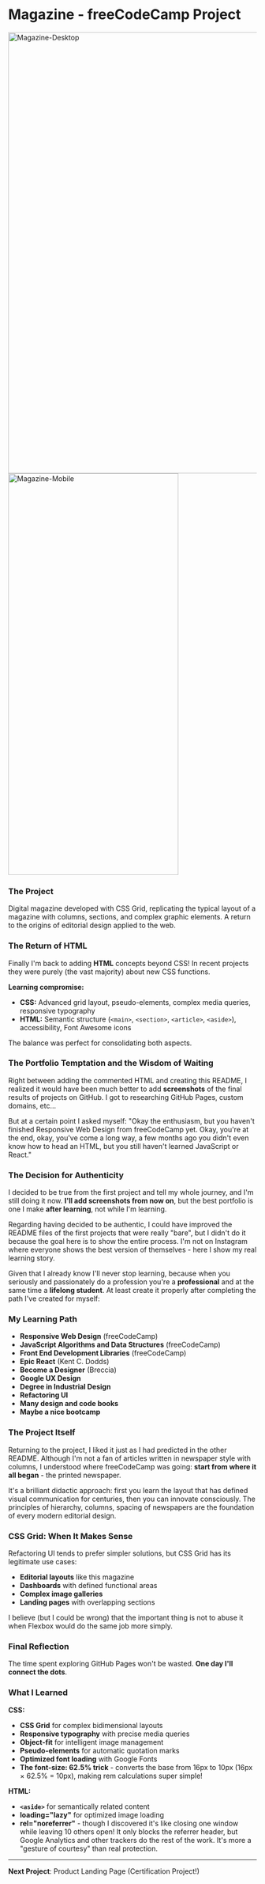 # Magazine - freeCodeCamp Project

<img width="536" height="892" alt="Magazine-Desktop" src="https://github.com/user-attachments/assets/a7be7d2d-b81e-48b4-b6e3-c0bdd039a798" />


<img width="345" height="812" alt="Magazine-Mobile" src="https://github.com/user-attachments/assets/bb56658e-f429-4765-8142-256805630f26" />


### The Project
Digital magazine developed with CSS Grid, replicating the typical layout of a magazine with columns, sections, and complex graphic elements. A return to the origins of editorial design applied to the web.

### The Return of HTML

Finally I'm back to adding **HTML** concepts beyond CSS! In recent projects they were purely (the vast majority) about new CSS functions.

**Learning compromise:**
- **CSS:** Advanced grid layout, pseudo-elements, complex media queries, responsive typography
- **HTML:** Semantic structure (`<main>`, `<section>`, `<article>`, `<aside>`), accessibility, Font Awesome icons

The balance was perfect for consolidating both aspects.

### The Portfolio Temptation and the Wisdom of Waiting

Right between adding the commented HTML and creating this README, I realized it would have been much better to add **screenshots** of the final results of projects on GitHub. I got to researching GitHub Pages, custom domains, etc...

But at a certain point I asked myself: "Okay the enthusiasm, but you haven't finished Responsive Web Design from freeCodeCamp yet. Okay, you're at the end, okay, you've come a long way, a few months ago you didn't even know how to head an HTML, but you still haven't learned JavaScript or React."

### The Decision for Authenticity

I decided to be true from the first project and tell my whole journey, and I'm still doing it now. **I'll add screenshots from now on**, but the best portfolio is one I make **after learning**, not while I'm learning.

Regarding having decided to be authentic, I could have improved the README files of the first projects that were really "bare", but I didn't do it because the goal here is to show the entire process. I'm not on Instagram where everyone shows the best version of themselves - here I show my real learning story.

Given that I already know I'll never stop learning, because when you seriously and passionately do a profession you're a **professional** and at the same time a **lifelong student**. At least create it properly after completing the path I've created for myself:

### My Learning Path

- **Responsive Web Design** (freeCodeCamp)
- **JavaScript Algorithms and Data Structures** (freeCodeCamp)
- **Front End Development Libraries** (freeCodeCamp)
- **Epic React** (Kent C. Dodds)
- **Become a Designer** (Breccia)
- **Google UX Design**
- **Degree in Industrial Design**
- **Refactoring UI**
- **Many design and code books**
- **Maybe a nice bootcamp**

### The Project Itself

Returning to the project, I liked it just as I had predicted in the other README. Although I'm not a fan of articles written in newspaper style with columns, I understood where freeCodeCamp was going: **start from where it all began** - the printed newspaper.

It's a brilliant didactic approach: first you learn the layout that has defined visual communication for centuries, then you can innovate consciously. The principles of hierarchy, columns, spacing of newspapers are the foundation of every modern editorial design.

### CSS Grid: When It Makes Sense

Refactoring UI tends to prefer simpler solutions, but CSS Grid has its legitimate use cases:
- **Editorial layouts** like this magazine
- **Dashboards** with defined functional areas
- **Complex image galleries**
- **Landing pages** with overlapping sections

I believe (but I could be wrong) that the important thing is not to abuse it when Flexbox would do the same job more simply.

### Final Reflection

The time spent exploring GitHub Pages won't be wasted. **One day I'll connect the dots**.

### What I Learned

**CSS:**
- **CSS Grid** for complex bidimensional layouts
- **Responsive typography** with precise media queries
- **Object-fit** for intelligent image management
- **Pseudo-elements** for automatic quotation marks
- **Optimized font loading** with Google Fonts
- **The font-size: 62.5% trick** - converts the base from 16px to 10px (16px × 62.5% = 10px), making rem calculations super simple!

**HTML:**
- **`<aside>`** for semantically related content
- **loading="lazy"** for optimized image loading
- **rel="noreferrer"** - though I discovered it's like closing one window while leaving 10 others open! It only blocks the referrer header, but Google Analytics and other trackers do the rest of the work. It's more a "gesture of courtesy" than real protection.

---

**Next Project**: Product Landing Page (Certification Project!)
